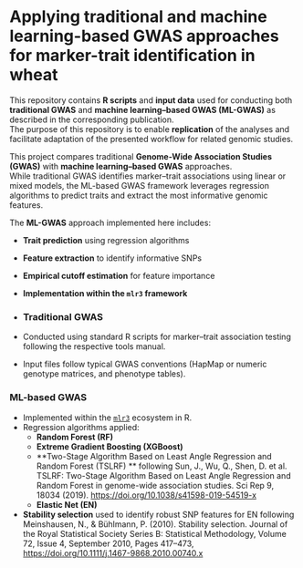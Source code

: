 # Applying traditional and machine learning-based GWAS approaches for marker-trait identification in wheat

This repository contains **R scripts** and **input data** used for conducting both **traditional GWAS** and **machine learning–based GWAS (ML-GWAS)** as described in the corresponding publication.  
The purpose of this repository is to enable **replication** of the analyses and facilitate adaptation of the presented workflow for related genomic studies.

This project compares traditional **Genome-Wide Association Studies (GWAS)** with **machine learning–based GWAS** approaches.  
While traditional GWAS identifies marker–trait associations using linear or mixed models, the ML-based GWAS framework leverages regression algorithms to predict traits and extract the most informative genomic features.

The **ML-GWAS** approach implemented here includes:
- **Trait prediction** using regression algorithms  
- **Feature extraction** to identify informative SNPs  
- **Empirical cutoff estimation** for feature importance  
- **Implementation within the `mlr3` framework**

- ### Traditional GWAS
- Conducted using standard R scripts for marker–trait association testing following the respective tools manual.
- Input files follow typical GWAS conventions (HapMap or numeric genotype matrices, and phenotype tables).

### ML-based GWAS
- Implemented within the [`mlr3`](https://mlr3.mlr-org.com/) ecosystem in R.  
- Regression algorithms applied:
  - **Random Forest (RF)**
  - **Extreme Gradient Boosting (XGBoost)**
  - **Two-Stage Algorithm Based on Least Angle Regression and Random Forest (TSLRF) ** following Sun, J., Wu, Q., Shen, D. et al. TSLRF: Two-Stage Algorithm Based on Least Angle Regression and Random Forest in genome-wide association studies. Sci Rep 9, 18034 (2019). https://doi.org/10.1038/s41598-019-54519-x
  - **Elastic Net (EN)**
- **Stability selection** used to identify robust SNP features for EN following Meinshausen, N., & Bühlmann, P. (2010). Stability selection. Journal of the Royal Statistical Society Series B: Statistical Methodology, Volume 72, Issue 4, September 2010, Pages 417–473, https://doi.org/10.1111/j.1467-9868.2010.00740.x

